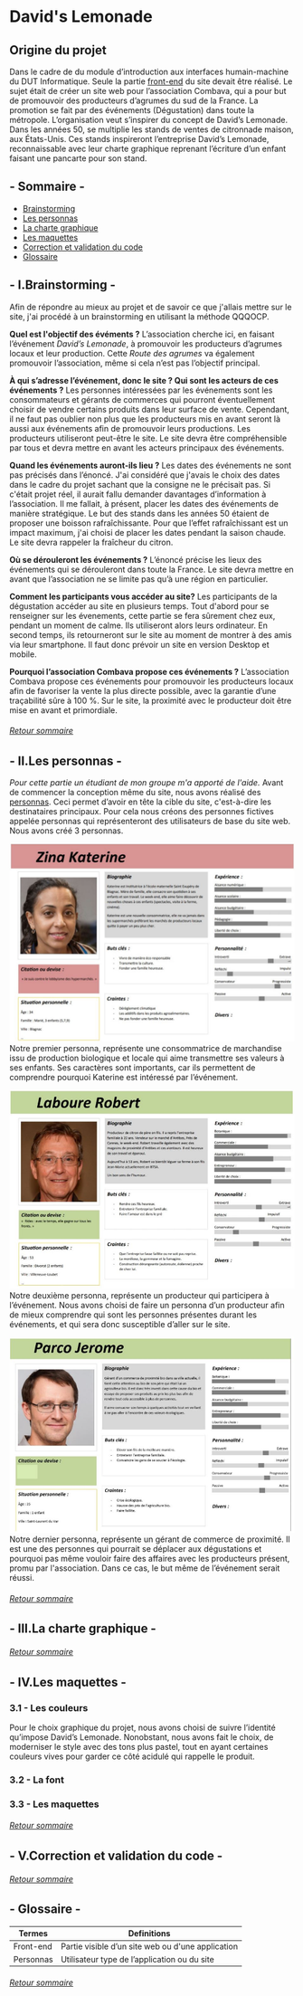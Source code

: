 # David's Lemonade

## Origine du projet
Dans le cadre de du module d’introduction aux interfaces humain-machine du DUT Informatique. Seule la partie [front-end](#glossaire) du site devait être réalisé. Le sujet était de créer un site web pour l’association Combava, qui a pour but de promouvoir des producteurs d’agrumes du sud de la France. La promotion se fait par des événements (Dégustation) dans toute la métropole. L’organisation veut s’inspirer du concept de David’s Lemonade. Dans les années 50, se multiplie les stands de ventes de citronnade maison, aux États-Unis. Ces stands inspireront l’entreprise David’s Lemonade, reconnaissable avec leur charte graphique reprenant l’écriture d’un enfant faisant une pancarte pour son stand.



##  - Sommaire - <a id="sommaire"></a>
- [Brainstorming](#brainstorming)
- [Les personnas](#personnas)
- [La charte graphique](#graphisme)
- [Les maquettes](#maquette)
- [Correction et validation du code](#correction)
- [Glossaire](#glossaire)

## - I.Brainstorming - <a id="brainstorming"></a> 
Afin de répondre au mieux au projet et de savoir ce que j'allais mettre sur le site, j'ai procédé à un brainstorming en utilisant la méthode QQQOCP.

**Quel est l'objectif des évéments ?**
L’association cherche ici, en faisant l’événement *David’s Lemonade*, à promouvoir les producteurs d’agrumes locaux et leur production. Cette *Route des    agrumes* va également promouvoir l’association, même si cela n’est pas l’objectif principal.

**À qui s’adresse l’événement, donc le site ? Qui sont les acteurs de ces événements ?**
Les personnes intéressées par les événements sont les consommateurs et gérants de commerces qui pourront éventuellement choisir de vendre certains
produits dans leur surface de vente. Cependant, il ne faut pas oublier non plus que les producteurs mis en avant seront là aussi aux événements afin de
promouvoir leurs productions. Les producteurs utiliseront peut-être le site. Le site devra être compréhensible par tous et devra mettre en avant les acteurs
principaux des événements.

**Quand les événements auront-ils lieu ?**
Les dates des événements ne sont pas précisés dans l’énoncé. J'ai considéré que j'avais le choix des dates dans le cadre du projet sachant que la consigne ne le précisait pas. Si c'était projet réel, il aurait fallu demander davantages d’information à l’association. Il me fallait, à présent, placer les dates des événements de manière stratégique. Le but des stands dans les années 50 étaient de proposer une boisson rafraîchissante. Pour que l’effet rafraîchissant est un impact maximum, j'ai choisi de placer les dates pendant la saison chaude. Le site devra rappeler la fraîcheur du citron.

**Où se dérouleront les événements ?**
L’énoncé précise les lieux des événements qui se dérouleront dans toute la France. Le site devra mettre en avant que l’association ne se limite pas qu’à une région en particulier.

**Comment les participants vous accéder au site?**
Les participants de la dégustation accéder au site en plusieurs temps. Tout d'abord pour se renseigner sur les évenements, cette partie se fera sûrement chez eux, pendant un moment de calme. Ils utiliseront alors leurs ordinateur. En second temps, ils retourneront sur le site au moment de montrer à des amis via leur smartphone. Il faut donc prévoir un site en version Desktop et mobile.

**Pourquoi l’association Combava propose ces événements ?**
L’association Combava propose ces événements pour promouvoir les producteurs locaux afin de favoriser la vente la plus directe possible, avec la garantie d’une traçabilité sûre à 100 %. Sur le site, la proximité avec le producteur doit être mise en avant et primordiale.
###### [Retour sommaire](#sommaire)

## - II.Les personnas - <a id="personnas"></a>

*Pour cette partie un étudiant de mon groupe m'a apporté de l'aide.*
Avant de commencer la conception même du site, nous avons réalisé des [personnas](#glossaire). Ceci permet d’avoir en tête la cible du site, c'est-à-dire les destinataires principaux. Pour cela nous créons des personnes fictives appelée personnas qui représenteront des utilisateurs de base du site web. Nous avons créé 3 personnas.

![Premier Personna](/image/Premier_personna.JPG)
Notre premier personna, représente une consommatrice de marchandise issu de production biologique et locale qui aime transmettre ses valeurs à ses enfants. Ses caractères sont importants, car ils permettent de comprendre pourquoi Katerine est intéressé par l’événement.

![Deuxieme Personna](/image/Deuxieme_personna.JPG)
Notre deuxième personna, représente un producteur qui participera à l’événement. Nous avons choisi de faire un personna d’un producteur afin de mieux comprendre qui sont les personnes présentes durant les événements, et qui sera donc susceptible d’aller sur le site.

![Troisieme Personna](/image/Troisieme_personna.JPG)
Notre dernier personna, représente un gérant de commerce de proximité. Il est une des personnes qui pourrait se déplacer aux dégustations et pourquoi pas
même vouloir faire des affaires avec les producteurs présent, promu par l'association. Dans ce cas, le but même de l’événement serait réussi.

###### [Retour sommaire](#sommaire)
## - III.La charte graphique - <a id="graphisme"></a>

###### [Retour sommaire](#sommaire)
## - IV.Les maquettes - <a id="maquette"></a>
### 3.1 - Les couleurs
Pour le choix graphique du projet, nous avons choisi de suivre l’identité qu’impose David’s Lemonade. Nonobstant, nous avons fait le choix, de moderniser le style avec des tons plus pastel, tout en ayant certaines couleurs vives pour garder ce côté acidulé qui rappelle le produit.

### 3.2 - La font
### 3.3 - Les maquettes

###### [Retour sommaire](#sommaire)
## - V.Correction et validation du code - <a id="correction"></a>

###### [Retour sommaire](#sommaire)
## - Glossaire - <a id="glossaire"></a>
Termes | Definitions
-------|------------
Front-end | Partie visible d’un site web ou d'une application
Personnas|Utilisateur type de l’application ou du site

###### [Retour sommaire](#sommaire)
